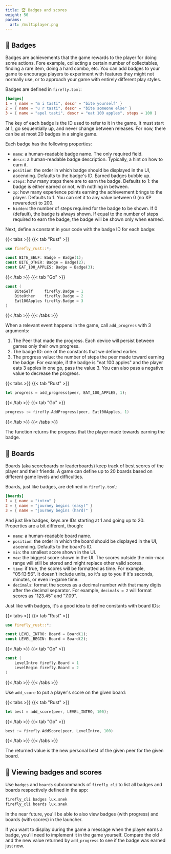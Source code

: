 ```yaml
---
title: 🏆 Badges and scores
weight: 50
params:
  art: /multiplayer.png
---
```


## 🏅 Badges

Badges are achievements that the game rewards to the player for doing some actions. Fore example, collecting a certain number of collectables, finding a rare item, doing a hard combo, etc. You can add badges to your game to encourage players to experiment with features they might not normally use, or to approach your game with entirely different play styles.

Badges are defined in `firefly.toml`:

```toml
[badges]
1 = { name = "m i tasti", descr = "bite yourself" }
2 = { name = "u r tasti", descr = "bite someone else" }
3 = { name = "apel tasti", descr = "eat 100 apples", steps = 100 }
```

The key of each badge is the ID used to refer to it in the game. It must start at 1, go sequentially up, and never change between releases. For now, there can be at most 20 badges in a single game.

Each badge has the following properties:

* `name`: a human-readable badge name. The only required field.
* `descr`: a human-readable badge description. Typically, a hint on how to earn it.
* `position`: the order in which badge should be displayed in the UI, ascending. Defaults to the badge's ID. Earned badges bubble up.
* `steps`: how many steps there are to earn the badge. Defaults to 1: the badge is either earned or not, with nothing in between.
* `xp`: how many experience points earning the achievement brings to the player. Defaults to 1. You can set it to any value between 0 (no XP rewareded) to 200.
* `hidden`: the number of steps required for the badge to be shown. If 0 (default), the badge is always shown. If equal to the number of steps required to earn the badge, the badge will be shown only when earned.

Next, define a constant in your code with the badge ID for each badge:

{{< tabs >}}
{{< tab "Rust" >}}

```rust
use firefly_rust::*;

const BITE_SELF: Badge = Badge(1);
const BITE_OTHER: Badge = Badge(2);
const EAT_100_APPLES: Badge = Badge(3);
```

{{< /tab >}}
{{< tab "Go" >}}

```go
const (
    BiteSelf     firefly.Badge = 1
    BiteOther    firefly.Badge = 2
    Eat100Apples firefly.Badge = 3
)
```

{{< /tab >}}
{{< /tabs >}}

When a relevant event happens in the game, call `add_progress` with 3 arguments:

1. The Peer that made the progress. Each device will persist between games only their own progress.
1. The badge ID: one of the constants that we defined earlier.
1. The progress value: the number of steps the peer made toward earning the badge. For example, if the badge is "eat 100 apples" and the player eats 3 apples in one go, pass the value 3. You can also pass a negative value to decrease the progress.

{{< tabs >}}
{{< tab "Rust" >}}

```rust
let progress = add_progress(peer, EAT_100_APPLES, 1);
```

{{< /tab >}}
{{< tab "Go" >}}

```go
progress := firefly.AddProgress(peer, Eat100Apples, 1)
```

{{< /tab >}}
{{< /tabs >}}

The function returns the progress that the player made towards earning the badge.

## 🥇 Boards

Boards (aka scoreboards or leaderboards) keep track of best scores of the player and their friends. A game can define up to 20 boards based on different game levels and difficulties.

Boards, just like badges, are defined in `firefly.toml`:

```toml
[boards]
1 = { name = "intro" }
2 = { name = "journey begins (easy)" }
3 = { name = "journey begins (hard)" }
```

And just like badges, keys are IDs starting at 1 and going up to 20. Properties are a bit different, though:

* `name`: a human-readable board name.
* `position`: the order in which the board should be displayed in the UI, ascending. Defaults to the board's ID.
* `min`: the smallest score shown in the UI.
* `max`: the biggest score shown in the UI. The scores outside the min-max range will still be stored and might replace other valid scores.
* `time`: if true, the scores will be formatted as time. For example, "05:13:56". It doesn't include units, so it's up to you if it's seconds, minutes, or even in-game time.
* `decimals`: format the scores as a decimal number with that many digits after the decimal separator. For example, `decimals = 2` will format scores as "123.45" and "7.09".

Just like with badges, it's a good idea to define constants with board IDs:

{{< tabs >}}
{{< tab "Rust" >}}

```rust
use firefly_rust::*;

const LEVEL_INTRO: Board = Board(1);
const LEVEL_BEGIN: Board = Board(2);
```

{{< /tab >}}
{{< tab "Go" >}}

```go
const (
    LevelIntro firefly.Board = 1
    LevelBegin firefly.Board = 2
)
```

{{< /tab >}}
{{< /tabs >}}

Use `add_score` to put a player's score on the given board:

{{< tabs >}}
{{< tab "Rust" >}}

```rust
let best = add_score(peer, LEVEL_INTRO, 100);
```

{{< /tab >}}
{{< tab "Go" >}}

```go
best := firefly.AddScore(peer, LevelIntro, 100)
```

{{< /tab >}}
{{< /tabs >}}

The returned value is the new personal best of the given peer for the given board.

## 👀 Viewing badges and scores

Use `badges` and `boards` subcommands of `firefly_cli` to list all badges and boards respectively defined in the app:

```bash
firefly_cli badges lux.snek
firefly_cli boards lux.snek
```

In the near future, you'll be able to also view badges (with progress) and boards (with scores) in the launcher.

If you want to display during the game a message when the player earns a badge, you'll need to implement it in the game yourself. Compare the old and the new value returned by `add_progress` to see if the badge was earned just now.
